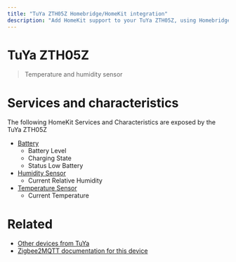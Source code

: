 ```yaml
---
title: "TuYa ZTH05Z Homebridge/HomeKit integration"
description: "Add HomeKit support to your TuYa ZTH05Z, using Homebridge, Zigbee2MQTT and homebridge-z2m."
---
```

<!---
This file has been GENERATED using src/docgen/docgen.ts
DO NOT EDIT THIS FILE MANUALLY!
-->
# TuYa ZTH05Z
> Temperature and humidity sensor


# Services and characteristics
The following HomeKit Services and Characteristics are exposed by
the TuYa ZTH05Z

* [Battery](../../battery.md)
  * Battery Level
  * Charging State
  * Status Low Battery
* [Humidity Sensor](../../sensors.md)
  * Current Relative Humidity
* [Temperature Sensor](../../sensors.md)
  * Current Temperature


# Related
* [Other devices from TuYa](../index.md#tuya)
* [Zigbee2MQTT documentation for this device](https://www.zigbee2mqtt.io/devices/ZTH05Z.html)